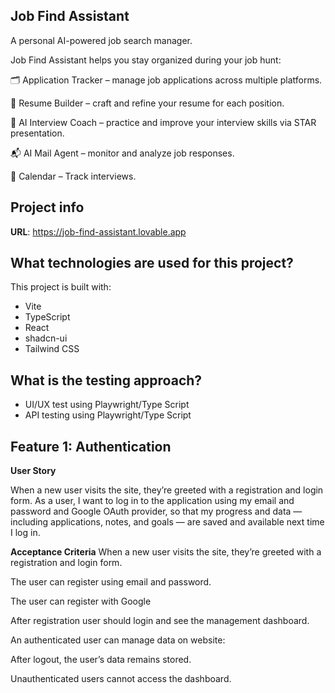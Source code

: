 ## Job Find Assistant

A personal AI-powered job search manager.

Job Find Assistant helps you stay organized during your job hunt:

🗂 Application Tracker – manage job applications across multiple platforms.

🧾 Resume Builder – craft and refine your resume for each position.

🤖 AI Interview Coach – practice and improve your interview skills via STAR presentation.

📬 AI Mail Agent – monitor and analyze job responses.

📅 Calendar – Track interviews.


## Project info

**URL**: https://job-find-assistant.lovable.app

## What technologies are used for this project?

This project is built with:

- Vite
- TypeScript
- React
- shadcn-ui
- Tailwind CSS

## What is the testing approach?

- UI/UX test using Playwright/Type Script
- API testing using Playwright/Type Script

## Feature 1: Authentication

**User Story**

When a new user visits the site, they’re greeted with a registration and login form.
As a user,
I want to log in to the application using my email and password and Google OAuth provider,
so that my progress and data — including applications, notes, and goals — are saved and available next time I log in.

**Acceptance Criteria**
When a new user visits the site, they’re greeted with a registration and login form.

The user can register using email and password.

The user can register with Google

After registration user should login and see the management dashboard.

An authenticated user can manage data on website:

After logout, the user’s data remains stored.

Unauthenticated users cannot access the dashboard.

